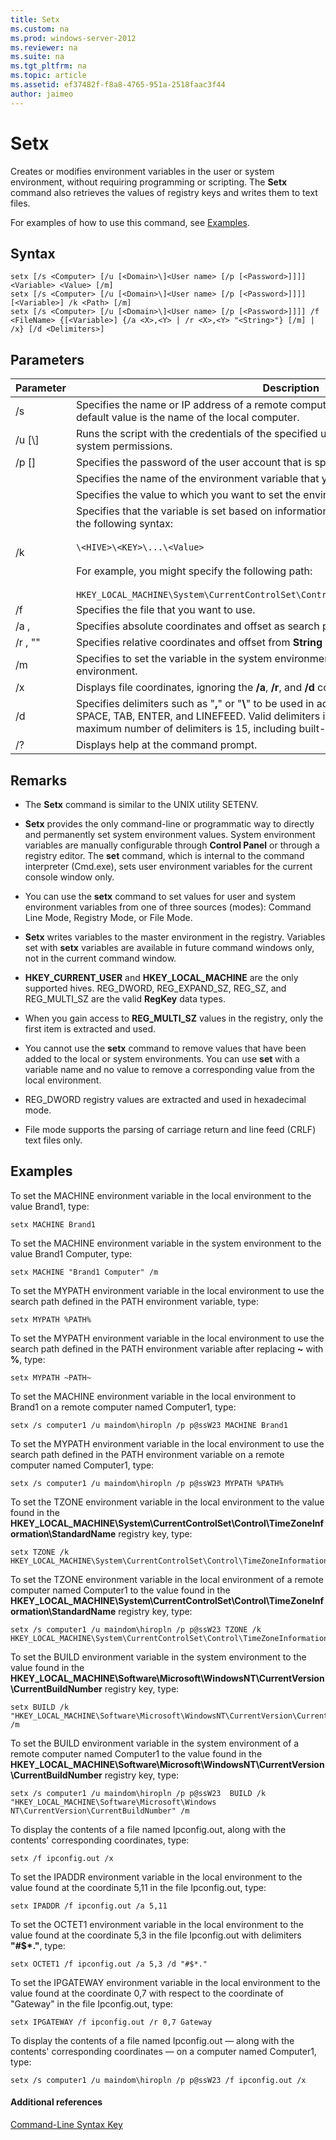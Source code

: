 ```yaml
---
title: Setx
ms.custom: na
ms.prod: windows-server-2012
ms.reviewer: na
ms.suite: na
ms.tgt_pltfrm: na
ms.topic: article
ms.assetid: ef37482f-f8a8-4765-951a-2518faac3f44
author: jaimeo
---
```

# Setx
Creates or modifies environment variables in the user or system environment, without requiring programming or scripting. The **Setx** command also retrieves the values of registry keys and writes them to text files.  
  
For examples of how to use this command, see [Examples](#BKMK_examples).  
  
## Syntax  
  
```  
setx [/s <Computer> [/u [<Domain>\]<User name> [/p [<Password>]]]] <Variable> <Value> [/m]  
setx [/s <Computer> [/u [<Domain>\]<User name> [/p [<Password>]]]] [<Variable>] /k <Path> [/m]  
setx [/s <Computer> [/u [<Domain>\]<User name> [/p [<Password>]]]] /f <FileName> {[<Variable>] {/a <X>,<Y> | /r <X>,<Y> "<String>"} [/m] | /x} [/d <Delimiters>]  
```  
  
## Parameters  
  
|Parameter|Description|  
|-------------|---------------|  
|\/s <Computer>|Specifies the name or IP address of a remote computer. Do not use backslashes. The default value is the name of the local computer.|  
|\/u \[<Domain>\\\]<User name>|Runs the script with the credentials of the specified user account. The default value is the system permissions.|  
|\/p \[<Password>\]|Specifies the password of the user account that is specified in the **\/u** parameter.|  
|<Variable>|Specifies the name of the environment variable that you want to set.|  
|<Value>|Specifies the value to which you want to set the environment variable.|  
|\/k <Path>|Specifies that the variable is set based on information from a registry key. The p*ath* uses the following syntax:<br /><br />`\<HIVE>\<KEY>\...\<Value>`<br /><br />For example, you might specify the following path:<br /><br />`HKEY_LOCAL_MACHINE\System\CurrentControlSet\Control\TimeZoneInformation\StandardName`|  
|\/f <File name>|Specifies the file that you want to use.|  
|\/a <X>,<Y>|Specifies absolute coordinates and offset as search parameters.|  
|\/r <X>,<Y> "<String>"|Specifies relative coordinates and offset from **String** as search parameters.|  
|\/m|Specifies to set the variable in the system environment. The default setting is the local environment.|  
|\/x|Displays file coordinates, ignoring the **\/a**, **\/r**, and **\/d** command\-line options.|  
|\/d <Delimiters>|Specifies delimiters such as "**,**" or "**\\**" to be used in addition to the four built\-in delimiters — SPACE, TAB, ENTER, and LINEFEED. Valid delimiters include any ASCII character. The maximum number of delimiters is 15, including built\-in delimiters.|  
|\/?|Displays help at the command prompt.|  
  
## Remarks  
  
-   The **Setx** command is similar to the UNIX utility SETENV.  
  
-   **Setx** provides the only command\-line or programmatic way to directly and permanently set system environment values. System environment variables are manually configurable through **Control Panel** or through a registry editor. The **set** command, which is internal to the command interpreter \(Cmd.exe\), sets user environment variables for the current console window only.  
  
-   You can use the **setx** command to set values for user and system environment variables from one of three sources \(modes\): Command Line Mode, Registry Mode, or File Mode.  
  
-   **Setx** writes variables to the master environment in the registry. Variables set with **setx** variables are available in future command windows only, not in the current command window.  
  
-   **HKEY\_CURRENT\_USER** and **HKEY\_LOCAL\_MACHINE** are the only supported hives. REG\_DWORD, REG\_EXPAND\_SZ, REG\_SZ, and REG\_MULTI\_SZ are the valid **RegKey** data types.  
  
-   When you gain access to **REG\_MULTI\_SZ** values in the registry, only the first item is extracted and used.  
  
-   You cannot use the **setx** command to remove values that have been added to the local or system environments. You can use **set** with a variable name and no value to remove a corresponding value from the local environment.  
  
-   REG\_DWORD registry values are extracted and used in hexadecimal mode.  
  
-   File mode supports the parsing of carriage return and line feed \(CRLF\) text files only.  
  
## <a name="BKMK_examples"></a>Examples  
To set the MACHINE environment variable in the local environment to the value Brand1, type:  
  
```  
setx MACHINE Brand1  
```  
  
To set the MACHINE environment variable in the system environment to the value Brand1 Computer, type:  
  
```  
setx MACHINE "Brand1 Computer" /m  
```  
  
To set the MYPATH environment variable in the local environment to use the search path defined in the PATH environment variable, type:  
  
```  
setx MYPATH %PATH%  
```  
  
To set the MYPATH environment variable in the local environment to use the search path defined in the PATH environment variable after replacing **~** with **%**, type:  
  
```  
setx MYPATH ~PATH~   
```  
  
To set the MACHINE environment variable in the local environment to Brand1 on a remote computer named Computer1, type:  
  
```  
setx /s computer1 /u maindom\hiropln /p p@ssW23 MACHINE Brand1  
```  
  
To set the MYPATH environment variable in the local environment to use the search path defined in the PATH environment variable on a remote computer named Computer1, type:  
  
```  
setx /s computer1 /u maindom\hiropln /p p@ssW23 MYPATH %PATH%  
```  
  
To set the TZONE environment variable in the local environment to the value found in the **HKEY\_LOCAL\_MACHINE\\System\\CurrentControlSet\\Control\\TimeZoneInformation\\StandardName** registry key, type:  
  
```  
setx TZONE /k HKEY_LOCAL_MACHINE\System\CurrentControlSet\Control\TimeZoneInformation\StandardName   
```  
  
To set the TZONE environment variable in the local environment of a remote computer named Computer1 to the value found in the **HKEY\_LOCAL\_MACHINE\\System\\CurrentControlSet\\Control\\TimeZoneInformation\\StandardName** registry key, type:  
  
```  
setx /s computer1 /u maindom\hiropln /p p@ssW23 TZONE /k HKEY_LOCAL_MACHINE\System\CurrentControlSet\Control\TimeZoneInformation\StandardName   
```  
  
To set the BUILD environment variable in the system environment to the value found in the **HKEY\_LOCAL\_MACHINE\\Software\\Microsoft\\WindowsNT\\CurrentVersion\\CurrentBuildNumber** registry key, type:  
  
```  
setx BUILD /k "HKEY_LOCAL_MACHINE\Software\Microsoft\WindowsNT\CurrentVersion\CurrentBuildNumber" /m  
```  
  
To set the BUILD environment variable in the system environment of a remote computer named Computer1 to the value found in the **HKEY\_LOCAL\_MACHINE\\Software\\Microsoft\\WindowsNT\\CurrentVersion\\CurrentBuildNumber** registry key, type:  
  
```  
setx /s computer1 /u maindom\hiropln /p p@ssW23  BUILD /k "HKEY_LOCAL_MACHINE\Software\Microsoft\Windows NT\CurrentVersion\CurrentBuildNumber" /m  
```  
  
To display the contents of a file named Ipconfig.out, along with the contents' corresponding coordinates, type:  
  
```  
setx /f ipconfig.out /x  
```  
  
To set the IPADDR environment variable in the local environment to the value found at the coordinate 5,11 in the file Ipconfig.out, type:  
  
```  
setx IPADDR /f ipconfig.out /a 5,11  
```  
  
To set the OCTET1 environment variable in the local environment to the value found at the coordinate 5,3 in the file Ipconfig.out with delimiters **"\#$\*."**, type:  
  
```  
setx OCTET1 /f ipconfig.out /a 5,3 /d "#$*."   
```  
  
To set the IPGATEWAY environment variable in the local environment to the value found at the coordinate 0,7 with respect to the coordinate of "Gateway" in the file Ipconfig.out, type:  
  
```  
setx IPGATEWAY /f ipconfig.out /r 0,7 Gateway   
```  
  
To display the contents of a file named Ipconfig.out — along with the contents' corresponding coordinates — on a computer named Computer1, type:  
  
```  
setx /s computer1 /u maindom\hiropln /p p@ssW23 /f ipconfig.out /x   
```  
  
#### Additional references  
[Command-Line Syntax Key](../Topic/Command-Line-Syntax-Key.md)  
  
